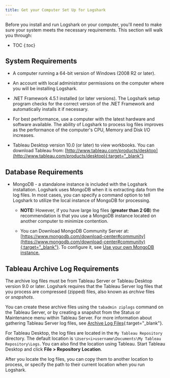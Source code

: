 ```yaml
---
title: Get your Computer Set Up for Logshark
---
```


Before you install and run Logshark on your computer, you'll need to make sure your system meets the necessary requirements. This section will walk you through:

* TOC
{:toc}



System Requirements
-------------------



-   A computer running a 64-bit version of Windows (2008 R2 or later).

-   An account with local administrator permissions on the computer where you will be installing Logshark.

-   .NET Framework 4.5.1 installed (or later versions). The Logshark setup program checks for the correct version of the .NET Framework and automatically installs it if necessary.

-   For best performance, use a computer with the latest hardware and software available. The ability of Logshark to process log files improves as the performance of the computer's CPU, Memory and Disk I/O increases.

-   Tableau Desktop version 10.0 (or later) to view workbooks. You can download Tableau from: [http://www.tableau.com/products/desktop](http://www.tableau.com/products/desktop){:target="_blank"}


Database Requirements
---------------------------

-   MongoDB - a standalone instance is included with the Logshark installation. Logshark uses MongoDB when it is extracting data from the log files. In most cases, you can specify a command option to tell Logshark to utilize the local instance of MongoDB for processing.

    -   **NOTE:** However, if you have large log files (**greater than 2 GB**) the recommendation is that you use a MongoDB instance located on another computer to minimize contention.

    -   You can Download MongoDB Community Server at: [https://www.mongodb.com/download-center#community](https://www.mongodb.com/download-center#community){:target="_blank"}. To configure it, see [Use your own MongoDB instance.](logshark_mongo)

Tableau Archive Log Requirements
--------------------------------

The archive log files must be from Tableau Server or Tableau Desktop version 9.0 or later. Logshark requires that the Tableau Server log files that you process are compressed (zipped) files, also known as *archive* files or *snapshots*.

You can create these archive files using the `tabadmin ziplogs` command on the Tableau Server, or by creating a snapshot from the Status or Maintenance menu within Tableau Server. For more information about gathering Tableau Server log files, see [Archive Log Files](http://onlinehelp.tableau.com/v2018.1/server/en-us/logs_create.htm){:target="_blank"}.

For Tableau Desktop, the log files are located in the `My Tableau Repository` directory. The default location is <code>\Users\<i>username</i>\Documents\My Tableau Repository\Logs</code>. You can also find the location using Tableau. Start Tableau Desktop and click **File &gt; Repository** **Location**.

After you locate the log files, you can copy them to another location to process, or specify the path to their current location when you run Logshark.
